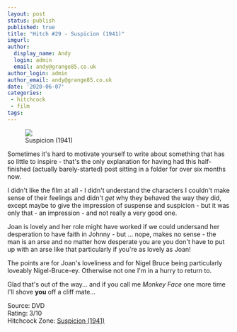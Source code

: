 ```yaml
---
layout: post
status: publish
published: true
title: "Hitch #29 - Suspicion (1941)"
imgurl: 
author:
  display_name: Andy
  login: admin
  email: andy@grange85.co.uk
author_login: admin
author_email: andy@grange85.co.uk
date: '2020-06-07'
categories:
 - hitchcock
 - film
tags:
---
```

<figure class="aligncenter"><img src="https://the.hitchcock.zone/1000/27/0414.jpg" class="img-responsive" /><figcaption>Suspicion (1941)</figcaption></figure>

Sometimes it's hard to motivate yourself to write about something that has so little to inspire - that's the only explanation for having had this half-finished (actually barely-started) post sitting in a folder for over six months now.

I didn't like the film at all - I didn't understand the characters I couldn't make sense of their feelings and didn't _get_ why they behaved the way they did, except maybe to give the impression of suspense and suspicion - but it was only that - an impression - and not really a very good one. 

Joan is lovely and her role might have worked if we could undersand her desperation to have faith in Johnny - but ... nope, makes no sense - the man is an arse and no matter how desperate you are you don't have to put up with an arse like that particularly if you're as lovely as Joan!

The points are for Joan's loveliness and for Nigel Bruce being particularly loveably Nigel-Bruce-ey. Otherwise not one I'm in a hurry to return to.

Glad that's out of the way... and if you call me _Monkey Face_ one more time I'll shove **you** off a cliff mate...

Source: DVD  
Rating: 3/10  
Hitchcock Zone: [Suspicion (1941)](https://the.hitchcock.zone/wiki/Suspicion_(1941))
